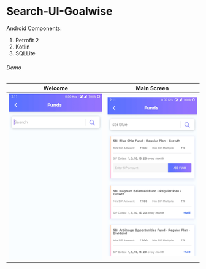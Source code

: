 # Search-UI-Goalwise

Android	Components:	
1.	Retrofit 2	
2.	Kotlin	
3.	SQLLite	

###### Demo

Welcome                    |  Main Screen
:-------------------------:|:-------------------------:
![](https://github.com/shubhamkhuva/Search-UI-Goalwise/blob/master/screenshot/First.jpg)  |  ![](https://github.com/shubhamkhuva/Search-UI-Goalwise/blob/master/screenshot/Second.jpg)

